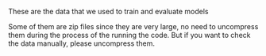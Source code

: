 These are the data that we used to train and evaluate models

Some of them are zip files since they are very large, no need to uncompress them during the process of the running the code. But if you want to check the data manually, please uncompress them. 

